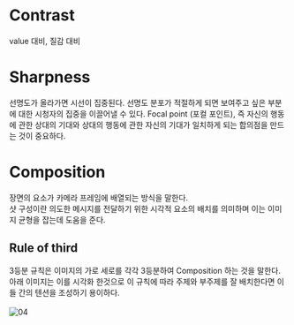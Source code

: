 # Contrast
value 대비, 질감 대비
# Sharpness
선명도가 올라가면 시선이 집중된다. 선명도 분포가 적절하게 되면 보여주고 싶은 부분에 대한 시청자의 집중을 이끌어낼 수 있다.
Focal point (포컬 포인트), 즉 자신의 행동에 관한 상대의 기대와 상대의 행동에 관한 자신의 기대가 일치하게 되는 합의점을 만드는 것이 중요하다.
# Composition
장면의 요소가 카메라 프레임에 배열되는 방식을 말한다. 
<br/>샷 구성이란 의도한 메시지를 전달하기 위한 시각적 요소의 배치를 의미하며 이는 이미지 균형을 잡는데 도움을 준다.
## Rule of third
3등분 규칙은 이미지의 가로 세로를 각각 3등분하여 Composition 하는 것을 말한다. 아래 이미지는 이를 시각화 한것으로 이 규칙에 따라 주제와 부주제를 잘 배치한다면 이들 간의 텐션을 조성하기 용이하다.
<br/><br/>![04](https://user-images.githubusercontent.com/112813981/206625376-989d4b41-6531-416d-a827-02dee0faaa12.jpg)
